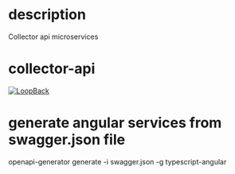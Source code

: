 # description
Collector api microservices

# collector-api

[![LoopBack](https://github.com/strongloop/loopback-next/raw/master/docs/site/imgs/branding/Powered-by-LoopBack-Badge-(blue)-@2x.png)](http://loopback.io/)


# generate angular services from swagger.json file
openapi-generator generate -i swagger.json -g typescript-angular
